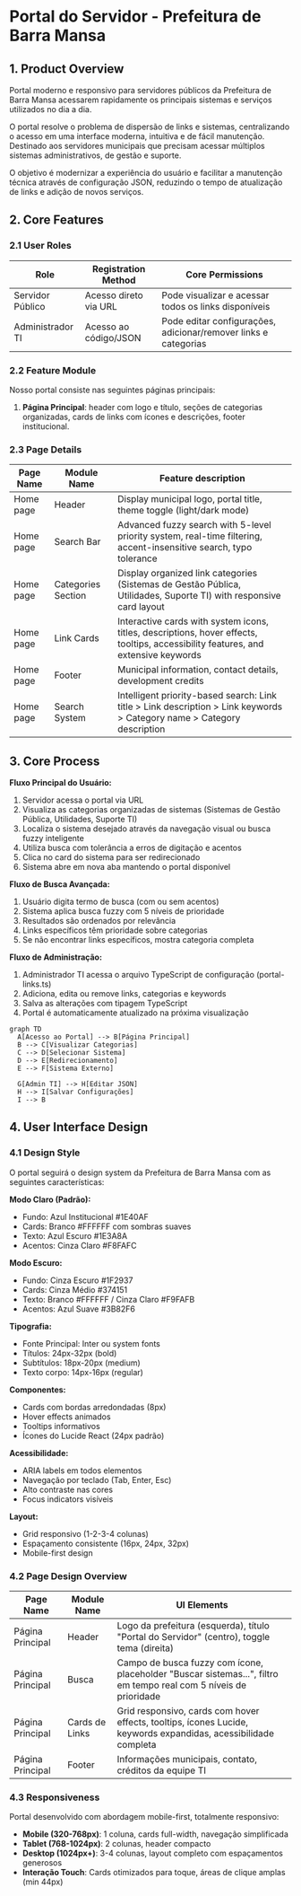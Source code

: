 # Portal do Servidor - Prefeitura de Barra Mansa

## 1. Product Overview

Portal moderno e responsivo para servidores públicos da Prefeitura de Barra Mansa acessarem rapidamente os principais sistemas e serviços utilizados no dia a dia.

O portal resolve o problema de dispersão de links e sistemas, centralizando o acesso em uma interface moderna, intuitiva e de fácil manutenção. Destinado aos servidores municipais que precisam acessar múltiplos sistemas administrativos, de gestão e suporte.

O objetivo é modernizar a experiência do usuário e facilitar a manutenção técnica através de configuração JSON, reduzindo o tempo de atualização de links e adição de novos serviços.

## 2. Core Features

### 2.1 User Roles

| Role | Registration Method | Core Permissions |
|------|---------------------|------------------|
| Servidor Público | Acesso direto via URL | Pode visualizar e acessar todos os links disponíveis |
| Administrador TI | Acesso ao código/JSON | Pode editar configurações, adicionar/remover links e categorias |

### 2.2 Feature Module

Nosso portal consiste nas seguintes páginas principais:

1. **Página Principal**: header com logo e título, seções de categorias organizadas, cards de links com ícones e descrições, footer institucional.

### 2.3 Page Details

| Page Name | Module Name | Feature description |
|-----------|-------------|---------------------|
| Home page | Header | Display municipal logo, portal title, theme toggle (light/dark mode) |
| Home page | Search Bar | Advanced fuzzy search with 5-level priority system, real-time filtering, accent-insensitive search, typo tolerance |
| Home page | Categories Section | Display organized link categories (Sistemas de Gestão Pública, Utilidades, Suporte TI) with responsive card layout |
| Home page | Link Cards | Interactive cards with system icons, titles, descriptions, hover effects, tooltips, accessibility features, and extensive keywords |
| Home page | Footer | Municipal information, contact details, development credits |
| Home page | Search System | Intelligent priority-based search: Link title > Link description > Link keywords > Category name > Category description |

## 3. Core Process

**Fluxo Principal do Usuário:**
1. Servidor acessa o portal via URL
2. Visualiza as categorias organizadas de sistemas (Sistemas de Gestão Pública, Utilidades, Suporte TI)
3. Localiza o sistema desejado através da navegação visual ou busca fuzzy inteligente
4. Utiliza busca com tolerância a erros de digitação e acentos
5. Clica no card do sistema para ser redirecionado
6. Sistema abre em nova aba mantendo o portal disponível

**Fluxo de Busca Avançada:**
1. Usuário digita termo de busca (com ou sem acentos)
2. Sistema aplica busca fuzzy com 5 níveis de prioridade
3. Resultados são ordenados por relevância
4. Links específicos têm prioridade sobre categorias
5. Se não encontrar links específicos, mostra categoria completa

**Fluxo de Administração:**
1. Administrador TI acessa o arquivo TypeScript de configuração (portal-links.ts)
2. Adiciona, edita ou remove links, categorias e keywords
3. Salva as alterações com tipagem TypeScript
4. Portal é automaticamente atualizado na próxima visualização

```mermaid
graph TD
  A[Acesso ao Portal] --> B[Página Principal]
  B --> C[Visualizar Categorias]
  C --> D[Selecionar Sistema]
  D --> E[Redirecionamento]
  E --> F[Sistema Externo]
  
  G[Admin TI] --> H[Editar JSON]
  H --> I[Salvar Configurações]
  I --> B
```

## 4. User Interface Design

### 4.1 Design Style
O portal seguirá o design system da Prefeitura de Barra Mansa com as seguintes características:

**Modo Claro (Padrão):**
- Fundo: Azul Institucional #1E40AF
- Cards: Branco #FFFFFF com sombras suaves
- Texto: Azul Escuro #1E3A8A
- Acentos: Cinza Claro #F8FAFC

**Modo Escuro:**
- Fundo: Cinza Escuro #1F2937
- Cards: Cinza Médio #374151
- Texto: Branco #FFFFFF / Cinza Claro #F9FAFB
- Acentos: Azul Suave #3B82F6

**Tipografia:**
- Fonte Principal: Inter ou system fonts
- Títulos: 24px-32px (bold)
- Subtítulos: 18px-20px (medium)
- Texto corpo: 14px-16px (regular)

**Componentes:**
- Cards com bordas arredondadas (8px)
- Hover effects animados
- Tooltips informativos
- Ícones do Lucide React (24px padrão)

**Acessibilidade:**
- ARIA labels em todos elementos
- Navegação por teclado (Tab, Enter, Esc)
- Alto contraste nas cores
- Focus indicators visíveis

**Layout:**
- Grid responsivo (1-2-3-4 colunas)
- Espaçamento consistente (16px, 24px, 32px)
- Mobile-first design

### 4.2 Page Design Overview

| Page Name | Module Name | UI Elements |
|-----------|-------------|-------------|
| Página Principal | Header | Logo da prefeitura (esquerda), título "Portal do Servidor" (centro), toggle tema (direita) |
| Página Principal | Busca | Campo de busca fuzzy com ícone, placeholder "Buscar sistemas...", filtro em tempo real com 5 níveis de prioridade |
| Página Principal | Cards de Links | Grid responsivo, cards com hover effects, tooltips, ícones Lucide, keywords expandidas, acessibilidade completa |
| Página Principal | Footer | Informações municipais, contato, créditos da equipe TI |

### 4.3 Responsiveness

Portal desenvolvido com abordagem mobile-first, totalmente responsivo:
- **Mobile (320-768px)**: 1 coluna, cards full-width, navegação simplificada
- **Tablet (768-1024px)**: 2 colunas, header compacto
- **Desktop (1024px+)**: 3-4 colunas, layout completo com espaçamentos generosos
- **Interação Touch**: Cards otimizados para toque, áreas de clique amplas (min 44px)